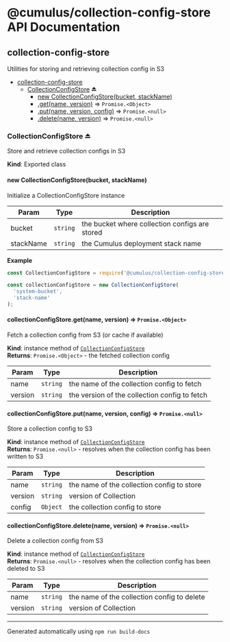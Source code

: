 # @cumulus/collection-config-store API Documentation

<a name="module_collection-config-store"></a>

## collection-config-store
Utilities for storing and retrieving collection config in S3


* [collection-config-store](#module_collection-config-store)
    * [CollectionConfigStore](#exp_module_collection-config-store--CollectionConfigStore) ⏏
        * [new CollectionConfigStore(bucket, stackName)](#new_module_collection-config-store--CollectionConfigStore_new)
        * [.get(name, version)](#module_collection-config-store--CollectionConfigStore+get) ⇒ <code>Promise.&lt;Object&gt;</code>
        * [.put(name, version, config)](#module_collection-config-store--CollectionConfigStore+put) ⇒ <code>Promise.&lt;null&gt;</code>
        * [.delete(name, version)](#module_collection-config-store--CollectionConfigStore+delete) ⇒ <code>Promise.&lt;null&gt;</code>

<a name="exp_module_collection-config-store--CollectionConfigStore"></a>

### CollectionConfigStore ⏏
Store and retrieve collection configs in S3

**Kind**: Exported class  
<a name="new_module_collection-config-store--CollectionConfigStore_new"></a>

#### new CollectionConfigStore(bucket, stackName)
Initialize a CollectionConfigStore instance


| Param | Type | Description |
| --- | --- | --- |
| bucket | <code>string</code> | the bucket where collection configs are stored |
| stackName | <code>string</code> | the Cumulus deployment stack name |

**Example**  
```js
const CollectionConfigStore = require('@cumulus/collection-config-store');

const collectionConfigStore = new CollectionConfigStore(
  'system-bucket',
  'stack-name'
);
```
<a name="module_collection-config-store--CollectionConfigStore+get"></a>

#### collectionConfigStore.get(name, version) ⇒ <code>Promise.&lt;Object&gt;</code>
Fetch a collection config from S3 (or cache if available)

**Kind**: instance method of [<code>CollectionConfigStore</code>](#exp_module_collection-config-store--CollectionConfigStore)  
**Returns**: <code>Promise.&lt;Object&gt;</code> - the fetched collection config  

| Param | Type | Description |
| --- | --- | --- |
| name | <code>string</code> | the name of the collection config to fetch |
| version | <code>string</code> | the version of the collection config to fetch |

<a name="module_collection-config-store--CollectionConfigStore+put"></a>

#### collectionConfigStore.put(name, version, config) ⇒ <code>Promise.&lt;null&gt;</code>
Store a collection config to S3

**Kind**: instance method of [<code>CollectionConfigStore</code>](#exp_module_collection-config-store--CollectionConfigStore)  
**Returns**: <code>Promise.&lt;null&gt;</code> - resolves when the collection config has been written
  to S3  

| Param | Type | Description |
| --- | --- | --- |
| name | <code>string</code> | the name of the collection config to store |
| version | <code>string</code> | version of Collection |
| config | <code>Object</code> | the collection config to store |

<a name="module_collection-config-store--CollectionConfigStore+delete"></a>

#### collectionConfigStore.delete(name, version) ⇒ <code>Promise.&lt;null&gt;</code>
Delete a collection config from S3

**Kind**: instance method of [<code>CollectionConfigStore</code>](#exp_module_collection-config-store--CollectionConfigStore)  
**Returns**: <code>Promise.&lt;null&gt;</code> - resolves when the collection config has been deleted
  to S3  

| Param | Type | Description |
| --- | --- | --- |
| name | <code>string</code> | the name of the collection config to delete |
| version | <code>string</code> | version of Collection |


---

Generated automatically using `npm run build-docs`

